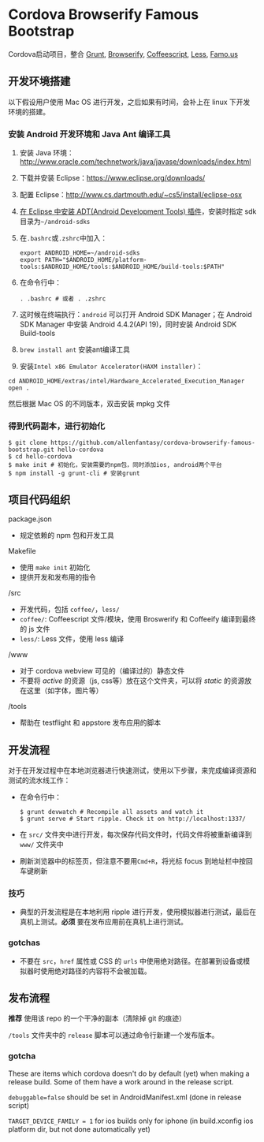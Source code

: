 # Cordova Browserify Famous Bootstrap

Cordova启动项目，整合 [Grunt](http://gruntjs.com), [Browserify](http://browserify.org), [Coffeescript](http://coffeescript.org), [Less](http://lesscss.org), [Famo.us](http://famo.us)

## 开发环境搭建

以下假设用户使用 Mac OS 进行开发，之后如果有时间，会补上在 linux 下开发环境的搭建。

### 安装 Android 开发环境和 Java Ant 编译工具

1. 安装 Java 环境：http://www.oracle.com/technetwork/java/javase/downloads/index.html
2. 下载并安装 Eclipse：https://www.eclipse.org/downloads/
3. 配置 Eclipse：http://www.cs.dartmouth.edu/~cs5/install/eclipse-osx
4. [在 Eclipse 中安装 ADT(Android Development Tools) 插件](http://developer.android.com/sdk/installing/installing-adt.html)，安装时指定 sdk 目录为`~/android-sdks`
5. 在`.bashrc`或`.zshrc`中加入：

    ```shell
    export ANDROID_HOME=~/android-sdks
    export PATH="$ANDROID_HOME/platform-tools:$ANDROID_HOME/tools:$ANDROID_HOME/build-tools:$PATH"
    ```
6. 在命令行中：

    ```shell
    . .bashrc # 或者 . .zshrc
    ```
7. 这时候在终端执行：`android` 可以打开 Android SDK Manager；在 Android SDK Manager 中安装 Android 4.4.2(API 19)，同时安装 Android SDK Build-tools
8. `brew install ant` 安装ant编译工具
9. 安装`Intel x86 Emulator Accelerator(HAXM installer)`：

  ```shell
  cd ANDROID_HOME/extras/intel/Hardware_Accelerated_Execution_Manager
  open .
  ```
  然后根据 Mac OS 的不同版本，双击安装 mpkg 文件

### 得到代码副本，进行初始化

```
$ git clone https://github.com/allenfantasy/cordova-browserify-famous-bootstrap.git hello-cordova
$ cd hello-cordova
$ make init # 初始化，安装需要的npm包，同时添加ios, android两个平台
$ npm install -g grunt-cli # 安装grunt
```

## 项目代码组织

package.json
  - 规定依赖的 npm 包和开发工具

Makefile
  - 使用 `make init` 初始化
  - 提供开发和发布用的指令

/src
  - 开发代码，包括 `coffee/`，`less/`
  - `coffee/`: Coffeescript 文件/模块，使用 Broswerify 和 Coffeeify 编译到最终的 js 文件
  - `less/`: Less 文件，使用 less 编译

/www
  - 对于 cordova webview 可见的（编译过的）静态文件
  - 不要将 *active* 的资源（js, css等）放在这个文件夹，可以将 *static* 的资源放在这里（如字体，图片等）

/tools
  - 帮助在 testflight 和 appstore 发布应用的脚本

## 开发流程

对于在开发过程中在本地浏览器进行快速测试，使用以下步骤，来完成编译资源和测试的流水线工作：

* 在命令行中：

  ```shell
  $ grunt devwatch # Recompile all assets and watch it
  $ grunt serve # Start ripple. Check it on http://localhost:1337/
  ```
* 在 `src/` 文件夹中进行开发，每次保存代码文件时，代码文件将被重新编译到 `www/` 文件夹中
* 刷新浏览器中的标签页，但注意不要用`Cmd+R`，将光标 focus 到地址栏中按回车键刷新

### 技巧

* 典型的开发流程是在本地利用 ripple 进行开发，使用模拟器进行测试，最后在真机上测试。**必须** 要在发布应用前在真机上进行测试。

### gotchas

* 不要在 `src`，`href` 属性或 CSS 的 `urls` 中使用绝对路径。在部署到设备或模拟器时使用绝对路径的内容将不会被加载。

## 发布流程

**推荐** 使用该 repo 的一个干净的副本（清除掉 git 的痕迹）

`/tools` 文件夹中的 `release` 脚本可以通过命令行新建一个发布版本。

### gotcha

These are items which cordova doesn't do by default (yet) when making a release build. Some of them have a work around in the release script.

`debuggable=false` should be set in AndroidManifest.xml (done in release script)

`TARGET_DEVICE_FAMILY = 1` for ios builds only for iphone (in build.xconfig ios platform dir, but not done automatically yet)
